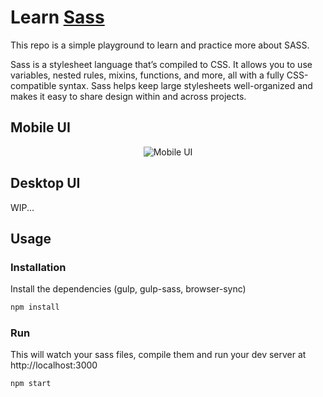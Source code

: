 # Learn [Sass](https://sass-lang.com/)

This repo is a simple playground to learn and practice more about SASS.

Sass is a stylesheet language that’s compiled to CSS. It allows you to use variables, nested rules, mixins, functions, and more, all with a fully CSS-compatible syntax. Sass helps keep large stylesheets well-organized and makes it easy to share design within and across projects.


## Mobile UI

<p align="center">
  <img src="https://rawcdn.githack.com/palashmon/learn-sass/a6c2782679a44e109b65f50a9ce67dc97daf3661/src/assets/sass-mobile.jpg" alt="Mobile UI" />
</p>

## Desktop UI

WIP...

## Usage

### Installation

Install the dependencies (gulp, gulp-sass, browser-sync)

```sh
npm install
```

### Run

This will watch your sass files, compile them and run your dev server at http://localhost:3000

```sh
npm start
```
